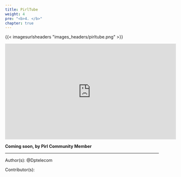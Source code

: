 ```yaml
---
title: PirlTube
weight: 4
pre: "<b>4. </b>"
chapter: true
---
```

{{< imagesurlsheaders "images_headers/pirltube.png"  >}}


<iframe width="560" height="315" src="https://www.youtube.com/embed/I-h6E-0BrSI" frameborder="0" allow="accelerometer; autoplay; encrypted-media; gyroscope; picture-in-picture" allowfullscreen></iframe>


**Coming soon, by Pirl Community Member** 




---
Author(s):
@Dptelecom


Contributor(s):
